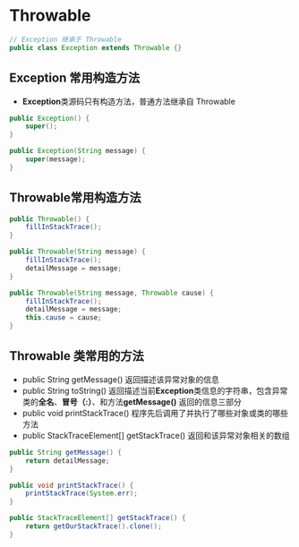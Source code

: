 # Throwable

```java
// Exception 继承于 Throwable
public class Exception extends Throwable {}
```

 ## Exception 常用构造方法

- **Exception**类源码只有构造方法，普通方法继承自 Throwable

```java
public Exception() {
    super();
}

public Exception(String message) {
    super(message);
}
```

## Throwable常用构造方法

```java
public Throwable() {
	fillInStackTrace();
}

public Throwable(String message) {
    fillInStackTrace();
    detailMessage = message;
}

public Throwable(String message, Throwable cause) {
    fillInStackTrace();
    detailMessage = message;
    this.cause = cause;
}
```

## Throwable 类常用的方法

- public String getMessage()                                          返回描述该异常对象的信息
- public String toString()                                                  返回描述当前**Exception**类信息的字符串，包含异常类的**全名**、**冒号（:）**、和方法**getMessage()** 返回的信息三部分
- public void printStackTrace()                                      程序先后调用了并执行了哪些对象或类的哪些方法
- public StackTraceElement[] getStackTrace()             返回和该异常对象相关的数组

```java
public String getMessage() {
    return detailMessage;
}

public void printStackTrace() {
    printStackTrace(System.err);
}

public StackTraceElement[] getStackTrace() {
    return getOurStackTrace().clone();
}
```